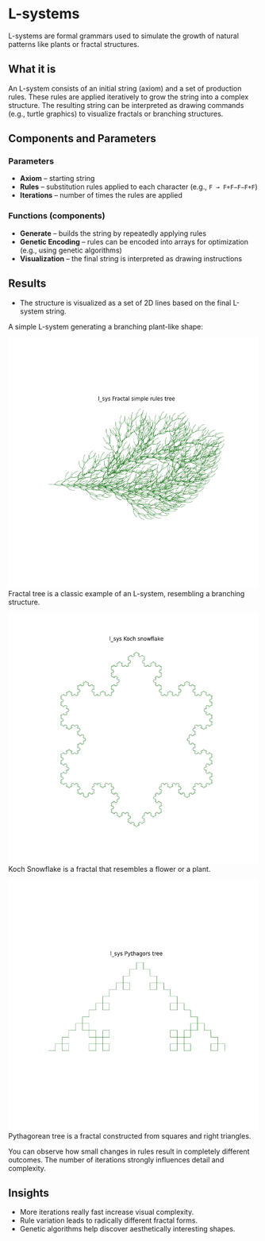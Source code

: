 # L-systems

L-systems are formal grammars used to simulate the growth of natural patterns
like plants or fractal structures.

## What it is

An L-system consists of an initial string (axiom) and a set of production rules.
These rules are applied iteratively to grow the string into a complex structure.
The resulting string can be interpreted as drawing commands (e.g., turtle graphics) to visualize
fractals or branching structures.

## Components and Parameters

### Parameters

- **Axiom** – starting string
- **Rules** – substitution rules applied to each character (e.g., `F → F+F−F−F+F`)
- **Iterations** – number of times the rules are applied

### Functions (components)

- **Generate** – builds the string by repeatedly applying rules
- **Genetic Encoding** – rules can be encoded into arrays for optimization (e.g., using genetic algorithms)
- **Visualization** – the final string is interpreted as drawing instructions

## Results

- The structure is visualized as a set of 2D lines based on the final L-system string.

A simple L-system generating a branching plant-like shape:

![Fractal Tree](../results/l_sys_Fractal_simple_rules_tree.png)
Fractal tree is a classic example of an L-system, resembling a branching structure.

![](../results/l_sys_Koch_snowflake.png)
Koch Snowflake is a fractal that resembles a flower or a plant.

![Fractal Tree](../results/l_sys_Pythagors_tree.png)
Pythagorean tree is a fractal constructed from squares and right triangles.

You can observe how small changes in rules result in completely different outcomes.
The number of iterations strongly influences detail and complexity.

## Insights

- More iterations really fast increase visual complexity.
- Rule variation leads to radically different fractal forms.
- Genetic algorithms help discover aesthetically interesting shapes.